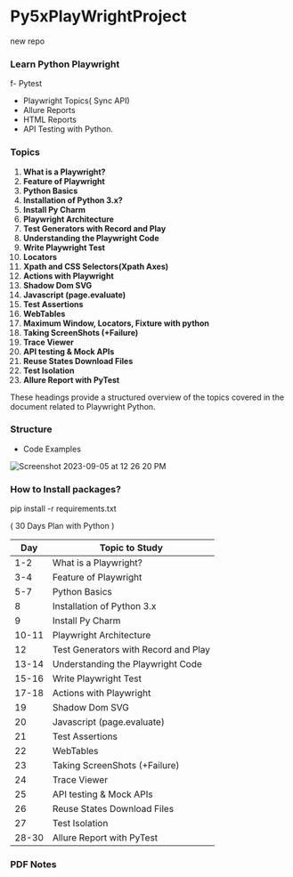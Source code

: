 # Py5xPlayWrightProject
new repo
### Learn Python Playwright

f- Pytest
- Playwright Topics( Sync API)
- Allure Reports
- HTML Reports
- API Testing with Python.
  

### Topics
1. **What is a Playwright?**
2. **Feature of Playwright**
3. **Python Basics**
4. **Installation of Python 3.x?**
5. **Install Py Charm**
6. **Playwright Architecture**
7. **Test Generators with Record and Play**
8. **Understanding the Playwright Code**
9. **Write Playwright Test**
10. **Locators**
11. **Xpath and CSS Selectors(Xpath Axes)**
12. **Actions with Playwright**
13. **Shadow Dom SVG**
14. **Javascript (page.evaluate)**
15. **Test Assertions**
16. **WebTables**
17. **Maximum Window, Locators, Fixture with python**
18. **Taking ScreenShots (+Failure)**
19. **Trace Viewer**
20. **API testing & Mock APIs**
21. **Reuse States Download Files**
22. **Test Isolation**
23. **Allure Report with PyTest**

These headings provide a structured overview of the topics covered in the document related to Playwright Python.


### Structure
- Code Examples

![Screenshot 2023-09-05 at 12 26 20 PM](https://github.com/PramodDutta/LearnPyPlaywright/assets/1409610/24090e83-57a6-46c0-86ad-ce8489ce276e)


### How to Install packages?
pip install -r requirements.txt

( 30 Days Plan with Python )

| Day | Topic to Study |
|-----|----------------|
| 1-2 | What is a Playwright? |
| 3-4 | Feature of Playwright |
| 5-7 | Python Basics |
| 8 | Installation of Python 3.x |
| 9 | Install Py Charm |
| 10-11 | Playwright Architecture |
| 12 | Test Generators with Record and Play |
| 13-14 | Understanding the Playwright Code |
| 15-16 | Write Playwright Test |
| 17-18 | Actions with Playwright |
| 19 | Shadow Dom SVG |
| 20 | Javascript (page.evaluate) |
| 21 | Test Assertions |
| 22 | WebTables |
| 23 | Taking ScreenShots (+Failure) |
| 24 | Trace Viewer |
| 25 | API testing & Mock APIs |
| 26 | Reuse States Download Files |
| 27 | Test Isolation |
| 28-30 | Allure Report with PyTest |


### PDF Notes
